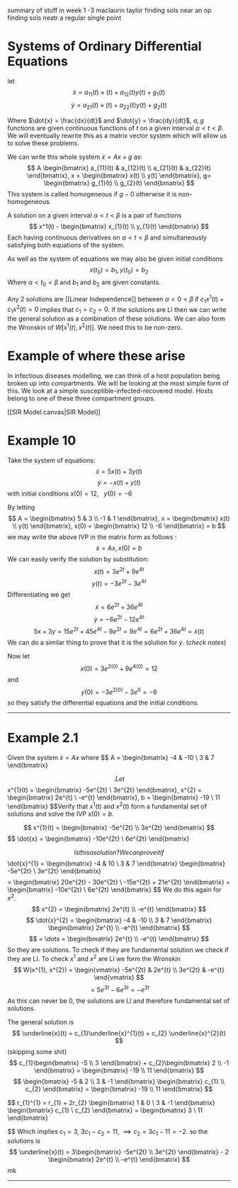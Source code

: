 
summary of stuff in week 1 -3
maclaurin
taylor
finding sols near an op
finding sols neatr a regular single point


# Systems of Ordinary Differential Equations

let $$
\dot{x} =a_{11}(t)\times(t) + a_{12}(t)y(t) + g_{1}(t)
$$
$$
\dot{y} =a_{21}(t)\times(t) + a_{22}(t)y(t) + g_{2}(t)
$$

Where $\dot{x} = \frac{dx}{dt}$ and $\dot{y} = \frac{dy}{dt}$, $a,g$ functions are given continuous functions of $t$ on a given interval $\alpha < t < \beta$. We will eventually rewrite this as a matrix vector system which will allow us to solve these problems.

We can write this whole system $\dot{x} = Ax + g$ as:
$$
A \begin{bmatrix}
a_{11}(t) & a_{12}(t) \\
a_{21}(t) & a_{22}(t)
\end{bmatrix}, x = \begin{bmatrix}
x(t) \\
y(t)
\end{bmatrix}, g= \begin{bmatrix}
g_{1}(t) \\
g_{2}(t)
\end{bmatrix}
$$
This system is called homogeneous if $g - 0$ otherwise it is non-homogeneous.

A solution on a given interval $\alpha < t < \beta$ is a pair of functions $$
x^1(t) - \begin{bmatrix}
x_{1}(t) \\
y_{1}(t)
\end{bmatrix}
$$
Each having continuous derivatives on $\alpha < t<\beta$ and simultaneously satisfying both equations of the system.

As well as the system of equations we may also be given initial conditions $$
x(t_{0}) = b_{1}, y(t_{0}) = b_{2}
$$
Where $\alpha < t_{0} <\beta$ and $b_{1}$ and $b_{2}$ are given constants.

Any 2 solutions are [[Linear Independence]] between $\alpha < 0 < \beta$ if $c_{1}x^{1}(t) + c_{1}x^{2}(t) = 0$ implies that $c_{1}=c_{2}=0$.
If the solutions are LI then we can write the general solution as a combination of these solutions. We can also form the Wronskin of $W[x^{1}(t),x^{2}(t)]$. We need this to be non-zero.
# Example of where these arise

In infectious diseases modelling, we can think of a host population being broken up into compartments. We will be looking at the most simple form of this.
We look at a simple susceptible-infected-recovered model. Hosts belong to one of these three compartment groups.

[[SIR Model.canvas|SIR Model]]


# Example 10

Take the system of equations:
$$
\dot{x} = 5x(t) + 3y(t)
$$
$$
\dot{y} = -x(t) + y(t)
$$
with initial conditions $x(0) = 12, \ \ \ y(0) = -6$

By letting $$
A = \begin{bmatrix}
5  & 3 \\
-1  &  1
\end{bmatrix}, x = \begin{bmatrix}
x(t) \\
y(t)
\end{bmatrix}, x(0) = \begin{bmatrix}
12  \\
-6
\end{bmatrix} = b
$$
we may write the above IVP in the matrix form as follows : $$
\dot{x} = Ax, x(0) = b
$$
We can easily verify the solution by substitution: 
$$
x(t) = 3e^{2t} + 9e^{4t}
$$ $$
y(t) = -3e^{2t} - 3e^{4t}
$$
Differentiating we get $$
\dot{x} = 6e^{2t} + 36e^{4t}
$$ $$
\dot{y} = -6e^{2t} - 12e^{4t}
$$
$$
5x + 3y = 15e^{2t} + 45e^{4t} - 9e^{2t} = 9e^{4t} = 6e^{2t} + 36e^{4t} = \dot{x}(t)
$$
We can do a similar thing to prove that it is the solution for $\dot{y}$. (_check notes_)

Now let $$
x(0) = 3e^{2(0)} + 9e^{4(0)} = 12
$$
and $$
y(0) = -3e^{2(0)} - 3e^0 = -6
$$
so they satisfy the differential equations and the initial conditions. 

---

# Example 2.1

Given the system $\dot{x} = Ax$ where $$
A = \begin{bmatrix}
-4 & -10  \\
3 & 7
\end{bmatrix}

$$.
Let $$
x^{1}(t) = \begin{bmatrix}
-5e^{2t}  \\
 3e^{2t}
\end{bmatrix}, 
x^{2} = \begin{bmatrix}
2e^{t}  \\
-e^{t}
\end{bmatrix}, b = \begin{bmatrix}
-19 \\
11
\end{bmatrix}
$$Verify that $x^{1}(t)$ and $x^{2}(t)$ form a fundamental set of solutions and solve the IVP $x(0)=b$.

$$
x^{1}(t) = \begin{bmatrix}
-5e^{2t} \\
3e^{2t}
\end{bmatrix}
$$
$$
\dot{x} = \begin{bmatrix}
-10e^{2t} \\
6e^{2t}
\end{bmatrix}

$$
Is this a solution? We can prove it if $$
\dot{x}^{1} = \begin{bmatrix}
-4 & 10 \\
3 & 7
\end{bmatrix} \begin{bmatrix}
-5e^{2t} \\
3e^{2t}
\end{bmatrix}
$$$$
= \begin{bmatrix}
20e^{2t} -  30e^{2t} \\
-15e^{2t}  +  21e^{2t}
\end{bmatrix}
 = \begin{bmatrix}
-10e^{2t} \\
6e^{2t}
\end{bmatrix}
$$
We do this again for $x^{2}$. $$
x^{2} = \begin{bmatrix}
2e^{t} \\
-e^{t}
\end{bmatrix}
$$
$$
\dot{x}^{2} = \begin{bmatrix}
-4 & -10 \\
3 & 7
\end{bmatrix} \begin{bmatrix}
2e^{t} \\
-e^{t}
\end{bmatrix}
$$
$$
= \dots = \begin{bmatrix}
2e^{t} \\
-e^{t}
\end{bmatrix}
$$
So they are solutions. To check if they are fundamental solution we check if they are LI. To check $x^{1}$ and $x^{2}$ are LI we form the Wronskin $$
W(x^{1}, x^{2}) = \begin{vmatrix}
-5e^{2t}  & 2e^{t} \\
3e^{2t} & -e^{t}
\end{vmatrix}
$$
$$
= 5e^{3t} - 6e^{3t} = -e^{3t}
$$
As this can never be 0, the solutions are LI and therefore fundamental set of solutions.

The general solution is $$
\underline{x}(t) = c_{1}\underline{x}^{1}(t) + c_{2} \underline{x}^{2}(t)
$$
(skipping some shit) $$
c_{1}\begin{bmatrix}
-5 \\
3 
\end{bmatrix} + c_{2}\begin{bmatrix}
2 \\
-1
\end{bmatrix} = \begin{bmatrix}
-19 \\
11
\end{bmatrix}
$$
$$
\begin{bmatrix}
-5 & 2 \\
3 & -1
\end{bmatrix} \begin{bmatrix}
c_{1} \\
c_{2}
\end{bmatrix} = \begin{bmatrix}
-19 \\
11
\end{bmatrix}
$$

$$
r_{1}^{1} = r_{1} + 2r_{2} \begin{bmatrix}
1 & 0 \\
3 & -1
\end{bmatrix} \begin{bmatrix}
c_{1} \\
c_{2}
\end{bmatrix} = \begin{bmatrix}
3 \\
11
\end{bmatrix}

$$
Which implies $c_{1} = 3$, $3c_{1} - c_{2} = 11$, $\implies c_{2} = 3c_{1} -11 = -2$. so the solutions is $$
\underline{x}(t) = 3\begin{bmatrix}
-5e^{2t} \\
3e^{2t}
\end{bmatrix} - 2 \begin{bmatrix}
2e^{t} \\
-e^{t}
\end{bmatrix}
$$
mk

---
